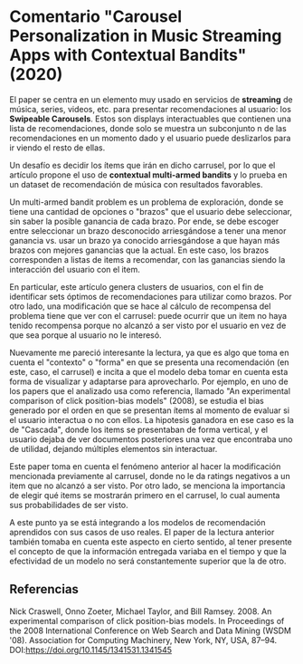# Comentario "Carousel Personalization in Music Streaming Apps with Contextual Bandits" (2020)

El paper se centra en un elemento muy usado en servicios de __streaming__ de música, series, videos, etc. para presentar recomendaciones al usuario: los __Swipeable Carousels__. Estos son displays interactuables que contienen una lista de recomendaciones, donde solo se muestra un subconjunto n de las recomendaciones en un momento dado y el usuario puede deslizarlos para ir viendo el resto de ellas.

Un desafío es decidir los ítems que irán en dicho carrusel, por lo que el artículo propone el uso de __contextual multi-armed bandits__ y lo prueba en un dataset de recomendación de música con resultados favorables.

Un multi-armed bandit problem es un problema de exploración, donde se tiene una cantidad de opciones o "brazos" que el usuario debe seleccionar, sin saber la posible ganancia de cada brazo. Por ende, se debe escoger entre seleccionar un brazo desconocido arriesgándose a tener una menor ganancia vs. usar un brazo ya conocido arriesgándose a que hayan más brazos con mejores ganancias que la actual. En este caso, los brazos corresponden a listas de items a recomendar, con las ganancias siendo la interacción del usuario con el item.

En particular, este artículo genera clusters de usuarios, con el fin de identificar sets óptimos de recomendaciones para utilizar como brazos. Por otro lado, una modificación que se hace al cálculo de recompensa del problema tiene que ver con el carrusel: puede ocurrir que un item no haya tenido recompensa porque no alcanzó a ser visto por el usuario en vez de que sea porque al usuario no le interesó. 

Nuevamente me pareció interesante la lectura, ya que es algo que toma en cuenta el "contexto" o "forma" en que se presenta una recomendación (en este, caso, el carrusel) e incita a que el modelo deba tomar en cuenta esta forma de visualizar y adaptarse para aprovecharlo. Por ejemplo, en uno de los papers que el analizado usa como referencia, llamado "An experimental comparison of click position-bias models" (2008), se estudia el bias generado por el orden en que se presentan ítems al momento de evaluar si el usuario interactua o no con ellos. La hipotesis ganadora en ese caso es la de "Cascada", donde los items se presentaban de forma vertical, y el usuario dejaba de ver documentos posteriores una vez que encontraba uno de utilidad, dejando múltiples elementos sin interactuar. 

Este paper toma en cuenta el fenómeno anterior al hacer la modificación mencionada previamente al carrusel, donde no le da ratings negativos a un item que no alcanzó a ser visto. Por otro lado, se menciona la importancia de elegir qué items se mostrarán primero en el carrusel, lo cual aumenta sus probabilidades de ser visto.

A este punto ya se está integrando a los modelos de recomendación aprendidos con sus casos de uso reales. El paper de la lectura anterior también tomaba en cuenta este aspecto en cierto sentido, al tener presente el concepto de que la información entregada variaba en el tiempo y que la efectividad de un modelo no será constantemente superior que la de otro.

## Referencias

Nick Craswell, Onno Zoeter, Michael Taylor, and Bill Ramsey. 2008. An experimental comparison of click position-bias models. In Proceedings of the 2008 International Conference on Web Search and Data Mining (WSDM '08). Association for Computing Machinery, New York, NY, USA, 87–94. DOI:https://doi.org/10.1145/1341531.1341545
